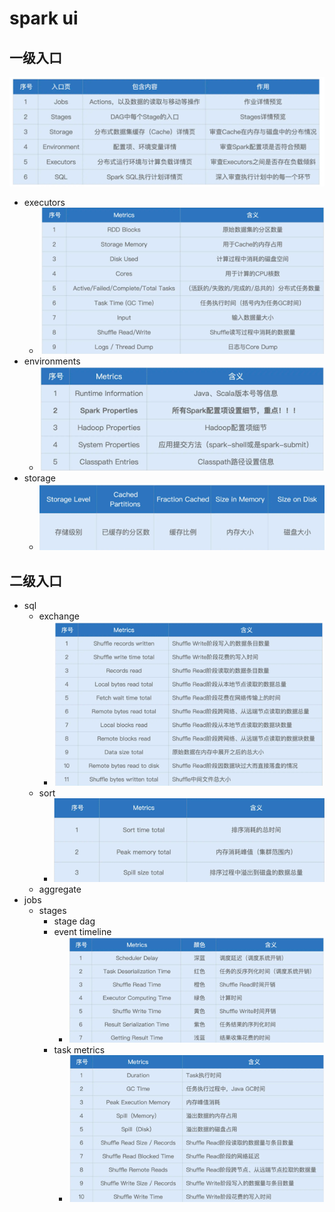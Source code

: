 # spark ui

## 一级入口
![img_36.png](img_36.png)
* executors
  * ![img_37.png](img_37.png)
* environments
  * ![img_38.png](img_38.png)
* storage
  * ![img_39.png](img_39.png)

## 二级入口
* sql
  * exchange
    * ![img_40.png](img_40.png)
  * sort
    * ![img_41.png](img_41.png)
  * aggregate
* jobs
  * stages
    * stage dag
    * event timeline
      * ![img_42.png](img_42.png)
    * task metrics
      * ![img_43.png](img_43.png)